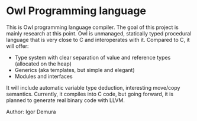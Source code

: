 # Owl Programming language

This is Owl programming language compiler. The goal of this project is mainly research at this point. Owl
is unmanaged, statically typed procedural language that is very close to C and interoperates with it.
Compared to C, it will offer:
* Type system with clear separation of value and reference types (allocated on the heap)
* Generics (aka templates, but simple and elegant)
* Modules and interfaces

It will include automatic variable type deduction, interesting move/copy semantics. Currently,
it compiles into C code, but going forward, it is planned to generate real binary code with LLVM.

Author: Igor Demura
